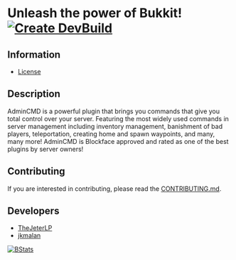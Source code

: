 Unleash the power of Bukkit! [![Create DevBuild](https://github.com/AdminCMD/AdminCMD/actions/workflows/autobuild.yml/badge.svg)](https://github.com/AdminCMD/AdminCMD/actions/workflows/autobuild.yml) 
============================

Information 
----------- 

* [License](https://www.gnu.org/licenses/gpl-2.0.html)

Description
-----------
AdminCMD is a powerful plugin that brings you commands that give you total control over your server.
Featuring the most widely used commands in server management including inventory management, banishment of bad players, teleportation, creating home and spawn waypoints, and many, many more!
AdminCMD is Blockface approved and rated as one of the best plugins by server owners!

Contributing
------------
If you are interested in contributing, please read the [CONTRIBUTING.md](CONTRIBUTING.md).

Developers
----------
* [TheJeterLP](https://github.com/TheJeterLP)
* [jkmalan](https://github.com/jkmalan)

[![BStats](https://bstats.org/signatures/bukkit/AdminCMD.svg)](https://bstats.org/plugin/bukkit/AdminCMD/7742)


   
 
